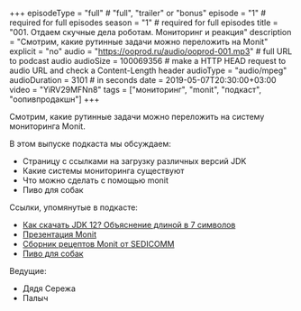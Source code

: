 +++
episodeType = "full" # "full", "trailer" or "bonus"
episode = "1" # required for full episodes
season = "1" # required for full episodes
title = "001. Отдаем скучные дела роботам. Мониторинг и реакция"
description = "Смотрим, какие рутинные задачи можно переложить на Monit"
explicit = "no"
audio = "https://ooprod.ru/audio/ooprod-001.mp3" # full URL to podcast audio
audioSize = 100069356 # make a HTTP HEAD request to audio URL and check a Content-Length header
audioType = "audio/mpeg"
audioDuration = 3101 # in seconds
date = 2019-05-07T20:30:00+03:00
video = "YiRV29MFNn8"
tags = ["мониторинг", "monit", "подкаст", "оопивпродакшн"]
+++

Смотрим, какие рутинные задачи можно переложить на систему мониторинга Monit.

<!--more-->

В этом выпуске подкаста мы обсуждаем:

- Страницу с ссылками на загрузку различных версий JDK
- Какие системы мониторинга существуют
- Что можно сделать с помощью monit
- Пиво для собак

Ссылки, упомянутые в подкасте:

- [Как скачать JDK 12? Объяснение длиной в 7 символов](https://habr.com/ru/post/450992/)
- [Презентация Monit](https://mmonit.com/monit/#slideshow)
- [Сборник рецептов Monit от SEDICOMM](http://blog.sedicomm.com/2018/03/17/kak-ustanovit-i-nastroit-monit-dlya-perezapuska-takih-servisov-kak-server-nginx-apache-openvpn-pri-sboe-na-debian-ili-ubuntu-linux/)
- [Пиво для собак](https://profibeer.ru/beer/31894/)

Ведущие:

- Дядя Сережа
- Палыч
